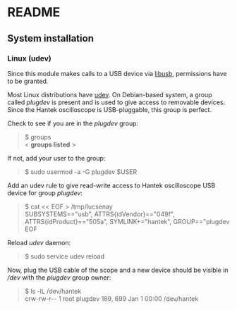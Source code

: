 README
======

System installation
-------------------

### Linux (udev)

Since this module makes calls to a USB device via [libusb](https://en.wikipedia.org/wiki/Libusb), permissions have to be granted.

Most Linux distributions have [udev](https://en.wikipedia.org/wiki/Udev).
On Debian-based system, a group called *plugdev* is present and is used to give access to removable devices. Since the Hantek
 oscilloscope is USB-pluggable, this group is perfect.
 
Check to see if you are in the *plugdev* group:
> $ groups  
< **groups listed** > 

If not, add your user to the group:
> $ sudo usermod -a -G plugdev $USER

Add an udev rule to give read-write access to Hantek oscilloscope USB device for group *plugdev*:
> $ cat << EOF > /tmp/lucsenay  
SUBSYSTEMS=="usb", ATTRS{idVendor}=="049f", ATTRS{idProduct}=="505a", SYMLINK+="hantek", GROUP=="plugdev   
EOF

Reload *udev* daemon:
> $ sudo service udev reload

Now, plug the USB cable of the scope and a new device should be visible in */dev* with the *plugdev* group owner:
> $ ls -lL /dev/hantek  
crw-rw-r-- 1 root plugdev 189, 699 Jan 1 00:00 /dev/hantek

